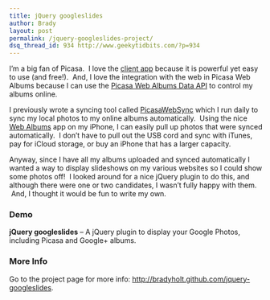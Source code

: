 ```yaml
---
title: jQuery googleslides
author: Brady
layout: post
permalink: /jquery-googleslides-project/
dsq_thread_id: 934 http://www.geekytidbits.com/?p=934
---
```

I&#8217;m a big fan of Picasa.  I love the <a href="http://picasa.google.com/" target="_blank">client app</a> because it is powerful yet easy to use (and free!).  And, I love the integration with the web in Picasa Web Albums because I can use the <a href="http://code.google.com/apis/picasaweb/overview.html" target="_blank">Picasa Web Albums Data API</a> to control my albums online.

I previously wrote a syncing tool called <a href="/picasawebsync/" target="_blank">PicasaWebSync</a> which I run daily to sync my local photos to my online albums automatically.  Using the nice <a href="http://itunes.apple.com/us/app/web-albums-a-picasa-photo/id344997890?mt=8" target="_blank">Web Albums</a> app on my iPhone, I can easily pull up photos that were synced automatically.  I don&#8217;t have to pull out the USB cord and sync with iTunes, pay for iCloud storage, or buy an iPhone that has a larger capacity.

Anyway, since I have all my albums uploaded and synced automatically I wanted a way to display slideshows on my various websites so I could show some photos off!  I looked around for a nice jQuery plugin to do this, and although there were one or two candidates, I wasn&#8217;t fully happy with them.  And, I thought it would be fun to write my own.

### Demo
**jQuery googleslides** &#8211; A jQuery plugin to display your Google Photos, including Picasa and Google+ albums.  
<div class="google-slides no-margin" style="width:400px;" data-userid="115528839112598673902" data-albumid="5710317752556741025" data-imgmax="400"></div>

### More Info
Go to the project page for more info: <a href="http://bradyholt.github.com/jquery-googleslides" target="_blank">http://bradyholt.github.com/jquery-googleslides</a>.


<link href="/lib/googleslides/jquery.googleslides.css" rel="stylesheet" type="text/css" />
<style>
    .google-slides img { margin: 0px;}
</style>
 <script src="https://code.jquery.com/jquery-2.1.4.min.js" type="text/javascript"></script>
 <script src="/lib/googleslides/jquery.googleslides.js" type="text/javascript"></script>
 <script>
  $(document).ready(function(){
    $('.google-slides').each(function(index) {
      var options = {
         userid: $(this).attr('data-userid'),
         albumid: $(this).attr('data-albumid'),
         imgmax: $(this).attr('data-imgmax'),
         caption: false,
         maxresults: 100
      };

      $(this).googleslides(options);
    });
  });
 </script>

